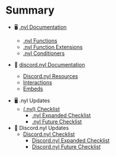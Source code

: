 # Summary
- 🖥️ [.nyl Documentation](docs/nyl.md)
  - [.nyl Functions](docs/nylon/functions.md)
  - [.nyl Function Extensions](docs/nylon/extensions.md)
  - [.nyl Conditioners](docs/nylon/conditioners.md)

- 🤖 [discord.nyl Documentation](docs/discord.md)
  - [Discord.nyl Resources](docs/discord/resources.md)
  - [Interactions](docs/discord/interactions.md)
  - [Embeds](docs/discord/embeds.md)

<!--- Category 3 and 4, Purpose: Updates. -->
- 🖥️ .nyl Updates
  - [(.nyl) Checklist](1_Index/checklist.md) <!--- ONE / ONE -->
    - [.nyl Expanded Checklist](1_Index/checklist/expandedChecklist.md) <!--- ONE / ONE / ONE -->
    - [.nyl Future Checklist](1_Index/checklist/futureChecklist.md) <!--- ONE / ONE / TWO -->
- 🤖 Discord.nyl Updates
  - [Discord.nyl Checklist](2_Index/checklist.md)
    - [Discord.nyl Expanded Checklist](2_Index/checklist/expandedChecklist.md)
    - [Discord.nyl Future Checklist](2_Index/checklist/futureChecklist.md)
  
